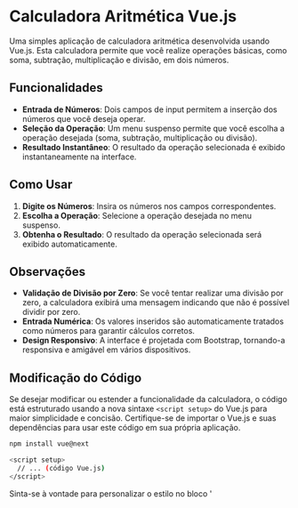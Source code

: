 # Calculadora Aritmética Vue.js

Uma simples aplicação de calculadora aritmética desenvolvida usando Vue.js. Esta calculadora permite que você realize operações básicas, como soma, subtração, multiplicação e divisão, em dois números.

## Funcionalidades

- **Entrada de Números**: Dois campos de input permitem a inserção dos números que você deseja operar.
- **Seleção da Operação**: Um menu suspenso permite que você escolha a operação desejada (soma, subtração, multiplicação ou divisão).
- **Resultado Instantâneo**: O resultado da operação selecionada é exibido instantaneamente na interface.

## Como Usar

1. **Digite os Números**: Insira os números nos campos correspondentes.
2. **Escolha a Operação**: Selecione a operação desejada no menu suspenso.
3. **Obtenha o Resultado**: O resultado da operação selecionada será exibido automaticamente.

## Observações

- **Validação de Divisão por Zero**: Se você tentar realizar uma divisão por zero, a calculadora exibirá uma mensagem indicando que não é possível dividir por zero.
- **Entrada Numérica**: Os valores inseridos são automaticamente tratados como números para garantir cálculos corretos.
- **Design Responsivo**: A interface é projetada com Bootstrap, tornando-a responsiva e amigável em vários dispositivos.

## Modificação do Código

Se desejar modificar ou estender a funcionalidade da calculadora, o código está estruturado usando a nova sintaxe `<script setup>` do Vue.js para maior simplicidade e concisão. Certifique-se de importar o Vue.js e suas dependências para usar este código em sua própria aplicação.

```bash
npm install vue@next
```
```sh
<script setup>
  // ... (código Vue.js)
</script>
```

Sinta-se à vontade para personalizar o estilo no bloco '<style scoped>' conforme necessário.

##

Espero que esta calculadora aritmética em Vue.js seja útil! Se precisar de mais ajuda ou esclarecimentos, não hesite em entrar em contato.
